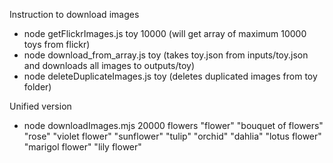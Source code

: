 Instruction to download images

- node getFlickrImages.js toy 10000 (will get array of maximum 10000 toys from flickr)
- node download_from_array.js toy (takes toy.json from inputs/toy.json and downloads all images to outputs/toy)
- node deleteDuplicateImages.js toy (deletes duplicated images from toy folder)

Unified version
- node downloadImages.mjs 20000 flowers "flower" "bouquet of flowers" "rose" "violet flower" "sunflower" "tulip" "orchid" "dahlia" "lotus flower" "marigol flower" "lily flower"